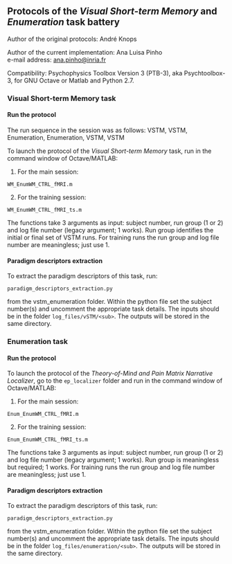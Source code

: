 ## Protocols of the *Visual Short-term Memory* and *Enumeration* task battery

Author of the original protocols: André Knops  

Author of the current implementation: Ana Luisa Pinho  
e-mail address: ana.pinho@inria.fr  

Compatibility: Psychophysics Toolbox Version 3 (PTB-3), aka Psychtoolbox-3, for GNU Octave or Matlab and Python 2.7.  

### Visual Short-term Memory task

#### Run the protocol

The run sequence in the session was as follows: 
VSTM, VSTM, Enumeration, Enumeration, VSTM, VSTM

To launch the protocol of the *Visual Short-term Memory* task, run in the command window of Octave/MATLAB:  

1. For the main session:  

`WM_EnumWM_CTRL_fMRI.m`

2. For the training session:  

`WM_EnumWM_CTRL_fMRI_ts.m`  

The functions take 3 arguments as input: subject number, run group (1 or 2) and log file number (legacy argument; 1 works). Run group identifies the initial or final set of VSTM runs. 
For training runs the run group and log file number are meaningless; just use 1.

#### Paradigm descriptors extraction

To extract the paradigm descriptors of this task, run:  

`paradigm_descriptors_extraction.py`

from the vstm_enumeration folder. Within the python file set the subject number(s) and uncomment the appropriate task details. The inputs should be in the folder `log_files/vSTM/<sub>`. The outputs will be stored in the same directory.


### Enumeration task

#### Run the protocol

To launch the protocol of the *Theory-of-Mind and Pain Matrix Narrative Localizer*, go to the `ep_localizer` folder and run in the command window of Octave/MATLAB:  

1. For the main session:  

`Enum_EnumWM_CTRL_fMRI.m`

2. For the training session:  

`Enum_EnumWM_CTRL_fMRI_ts.m`  

The functions take 3 arguments as input: subject number, run group (1 or 2) and log file number (legacy argument; 1 works). Run group is meaningless but required; 1 works.
For training runs the run group and log file number are meaningless; just use 1.

#### Paradigm descriptors extraction

To extract the paradigm descriptors of this task, run:  

`paradigm_descriptors_extraction.py`

from the vstm_enumeration folder. Within the python file set the subject number(s) and uncomment the appropriate task details. The inputs should be in the folder `log_files/enumeration/<sub>`. The outputs will be stored in the same directory.

